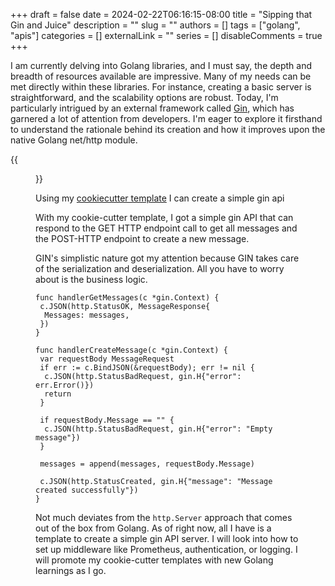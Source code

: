 +++
draft = false
date = 2024-02-22T06:16:15-08:00
title = "Sipping that Gin and Juice"
description = ""
slug = ""
authors = []
tags = ["golang", "apis"]
categories = []
externalLink = ""
series = []
disableComments = true
+++

I am currently delving into Golang libraries, and I must say, the depth and breadth of resources available are impressive. Many of my needs can be met directly within these libraries. For instance, creating a basic server is straightforward, and the scalability options are robust. Today, I'm particularly intrigued by an external framework called [Gin](https://gin-gonic.com/), which has garnered a lot of attention from developers. I'm eager to explore it firsthand to understand the rationale behind its creation and how it improves upon the native Golang net/http module.

{{<figure src="https://media.giphy.com/media/v1.Y2lkPTc5MGI3NjExZnJlZDlreGs5NndmNGFxYmxxbXlhd2VnbXk5ajluaHo3bm41a3c3byZlcD12MV9pbnRlcm5hbF9naWZfYnlfaWQmY3Q9Zw/12A4Ldg9DA2PDO/giphy.gif">}}

Using my [cookiecutter template](https://github.com/darrylbalderas/cookiecutter-golang-gin) I can create a simple gin api

With my cookie-cutter template, I got a simple gin API that can respond to the GET HTTP endpoint call to get all messages and the POST-HTTP endpoint to create a new message.

GIN's simplistic nature got my attention because GIN takes care of the serialization and deserialization. All you have to worry about is the business logic.

```golang
func handlerGetMessages(c *gin.Context) {
 c.JSON(http.StatusOK, MessageResponse{
  Messages: messages,
 })
}

func handlerCreateMessage(c *gin.Context) {
 var requestBody MessageRequest
 if err := c.BindJSON(&requestBody); err != nil {
  c.JSON(http.StatusBadRequest, gin.H{"error": err.Error()})
  return
 }

 if requestBody.Message == "" {
  c.JSON(http.StatusBadRequest, gin.H{"error": "Empty message"})
 }

 messages = append(messages, requestBody.Message)

 c.JSON(http.StatusCreated, gin.H{"message": "Message created successfully"})
}
```

Not much deviates from the `http.Server` approach that comes out of the box from Golang. As of right now, all I have is a template to create
a simple gin API server. I will look into how to set up middleware like Prometheus, authentication, or logging. I will promote my cookie-cutter
templates with new Golang learnings as I go.
